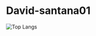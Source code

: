 # David-santana01

![Top Langs](https://github-readme-stats.vercel.app/api/top-langs/David-santana01=anuraghazra&layout=compact)
